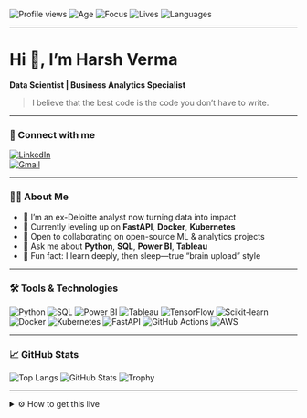 <!--––––––––––––––––––––––––––––––––––––––––––––––––––––––––––––––––––––––––––––––––––––––––––––––-->
<!--  Profile badges                                                                                -->
<!--––––––––––––––––––––––––––––––––––––––––––––––––––––––––––––––––––––––––––––––––––––––––––––––-->
![Profile views](https://komarev.com/ghpvc/?username=Vermahash&color=brightgreen)
![Age](https://img.shields.io/badge/Age-26-blue?style=flat-square&logo=birthdaycake)
![Focus](https://img.shields.io/badge/Focus-Data%20Analytics%20%7C%20ML-green?style=flat-square)
![Lives](https://img.shields.io/badge/Lives-Uniondale%2C%20NY-orange?style=flat-square)
![Languages](https://img.shields.io/badge/Languages-English%20%7C%20Hindi-lightgrey?style=flat-square)

---

# Hi 👋, I’m Harsh Verma  
**Data Scientist | Business Analytics Specialist**

> I believe that the best code is the code you don’t have to write.

---

### 🔗 Connect with me
[![LinkedIn](https://img.shields.io/badge/LinkedIn-Harsh%20Verma-blue?style=flat-square&logo=linkedin&logoColor=white)](https://www.linkedin.com/in/veharsh)  
[![Gmail](https://img.shields.io/badge/Gmail-hverma4@pride.hofstra.edu-red?style=flat-square&logo=gmail&logoColor=white)](mailto:hverma4@pride.hofstra.edu)

---

### 👨‍💻 About Me
- 🔭 I’m an ex-Deloitte analyst now turning data into impact  
- 🌱 Currently leveling up on **FastAPI**, **Docker**, **Kubernetes**  
- 👯 Open to collaborating on open-source ML & analytics projects  
- 💬 Ask me about **Python**, **SQL**, **Power BI**, **Tableau**  
- 🚀 Fun fact: I learn deeply, then sleep—true “brain upload” style

---

### 🛠️ Tools & Technologies
![Python](https://img.shields.io/badge/Python-3776AB?style=flat-square&logo=python&logoColor=white)
![SQL](https://img.shields.io/badge/SQL-00758F?style=flat-square&logo=mysql&logoColor=white)
![Power BI](https://img.shields.io/badge/PowerBI-FFBB00?style=flat-square&logo=power-bi&logoColor=white)
![Tableau](https://img.shields.io/badge/Tableau-4E91CF?style=flat-square&logo=tableau&logoColor=white)
![TensorFlow](https://img.shields.io/badge/TensorFlow-FF6F00?style=flat-square&logo=tensorflow&logoColor=white)
![Scikit-learn](https://img.shields.io/badge/scikit--learn-F7931E?style=flat-square&logo=scikit-learn&logoColor=white)
![Docker](https://img.shields.io/badge/Docker-2496ED?style=flat-square&logo=docker&logoColor=white)
![Kubernetes](https://img.shields.io/badge/Kubernetes-326CE5?style=flat-square&logo=kubernetes&logoColor=white)
![FastAPI](https://img.shields.io/badge/FastAPI-009688?style=flat-square&logo=fastapi&logoColor=white)
![GitHub Actions](https://img.shields.io/badge/GitHub_Actions-2088FF?style=flat-square&logo=github-actions&logoColor=white)
![AWS](https://img.shields.io/badge/AWS-232F3E?style=flat-square&logo=amazon-aws&logoColor=white)

---

### 📈 GitHub Stats
![Top Langs](https://github-readme-stats.vercel.app/api/top-langs/?username=Vermahash&layout=compact&theme=dark)
![GitHub Stats](https://github-readme-stats.vercel.app/api?username=Vermahash&show_icons=true&theme=dark)
![Trophy](https://github-profile-trophy.vercel.app/?username=Vermahash&theme=dark&column=7)

---

<details>
  <summary>⚙️ How to get this live</summary>

1. **Repo name**  
   Create a **public** repo exactly called `Vermahash`.  
2. **Copy**  
   Paste this `README.md` at the root.  
3. **Commit & push**  
   ```bash
   git add README.md
   git commit -m "✨ Profile README"
   git push

